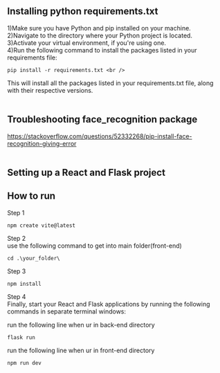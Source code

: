 ## Installing python requirements.txt <br />
1)Make sure you have Python and pip installed on your machine.  <br />
2)Navigate to the directory where your Python project is located. <br />
3)Activate your virtual environment, if you're using one. <br />
4)Run the following command to install the packages listed in your requirements file: <br />
```
pip install -r requirements.txt <br />
```
This will install all the packages listed in your requirements.txt file, along with their respective versions. <br />
<br />
## Troubleshooting face_recognition package
https://stackoverflow.com/questions/52332268/pip-install-face-recognition-giving-error <br />
<br />

## Setting up a React and Flask project

## How to run
Step 1 <br />
```
npm create vite@latest
```
Step 2 <br />
use the following command to get into main folder(front-end)<br />
```
cd .\your_folder\
```
Step 3<br />
```
npm install
```

Step 4 <br />
Finally, start your React and Flask applications by running the following commands in separate terminal windows:

run the following line when ur in back-end directory<br />
```
flask run
```
run the following line when ur in front-end directory<br />
```
npm run dev
```

